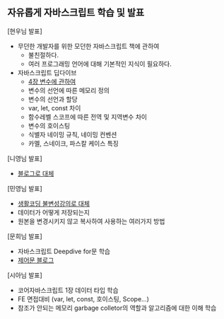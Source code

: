 ## 자유롭게 자바스크립트 학습 및 발표

[현우님 발표]

- 무던한 개발자를 위한 모던한 자바스크립트 책에 관하여
    - 불친절하다. 
    - 여러 프로그래밍 언어에 대해 기본적인 지식이 필요하다. 
- 자바스크립트 딥다이브 
    - <a href="https://velog.io/@untiring_dev/%EB%AA%A8%EB%8D%98%EC%9E%90%EB%B0%94%EC%8A%A4%ED%81%AC%EB%A6%BD%ED%8A%B8-Deep-Dive-Day1.-4%EC%9E%A5-%EB%B3%80%EC%88%98">4장 변수에 관하여</a>
    - 변수의 선언에 따른 메모리 정의
    - 변수의 선언과 할당
    - var, let, const 차이
    - 함수레벨 스코프에 따른 전역 및 지역변수 차이
    - 변수의 호이스팅
    - 식별자 네이밍 규칙, 네이밍 컨벤션
    - 카멜, 스네이크, 파스칼 케이스 특징 

[니영님 발표]
- <a href="https://velog.io/@mooongs/%EC%BD%94%EC%96%B4-%EC%9E%90%EB%B0%94%EC%8A%A4%ED%81%AC%EB%A6%BD%ED%8A%B8-01%EB%8D%B0%EC%9D%B4%ED%84%B0-%ED%83%80%EC%9E%85">블로그로 대체</a>

[민영님 발표]
- <a href="https://opentutorials.org/module/4075">생활코딩 불변성강의로 대체</a>
- 데이터가 어떻게 저장되는지 
- 원본을 변경시키지 않고 복사하여 사용하는 여러가지 방법

[문희님 발표]
- 자바스크립트 Deepdive for문 학습
- <a href="https://intrepidgeeks.com/tutorial/deep-dive-chapter-8-control-door">제어문 블로그</a>

[시아님 발표]
- 코어자바스크립트 1장 데이터 타입 학습
- FE 면접대비 (var, let, const, 호이스팅, Scope...)
- 참조가 안되는 메모리 garbage colletor의 역할과 알고리즘에 대한 이해 학습
